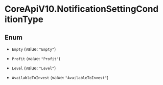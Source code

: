 # CoreApiV10.NotificationSettingConditionType

## Enum


* `Empty` (value: `"Empty"`)

* `Profit` (value: `"Profit"`)

* `Level` (value: `"Level"`)

* `AvailableToInvest` (value: `"AvailableToInvest"`)



